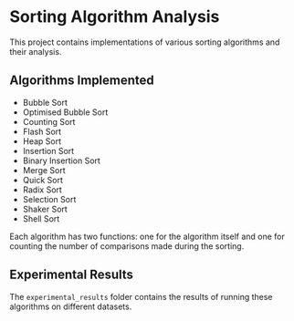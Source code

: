 # Sorting Algorithm Analysis

This project contains implementations of various sorting algorithms and their analysis.

## Algorithms Implemented

- Bubble Sort
- Optimised Bubble Sort
- Counting Sort
- Flash Sort
- Heap Sort
- Insertion Sort
- Binary Insertion Sort
- Merge Sort
- Quick Sort
- Radix Sort
- Selection Sort
- Shaker Sort
- Shell Sort

Each algorithm has two functions: one for the algorithm itself and one for counting the number of comparisons made during the sorting.

## Experimental Results

The `experimental_results` folder contains the results of running these algorithms on different datasets.
